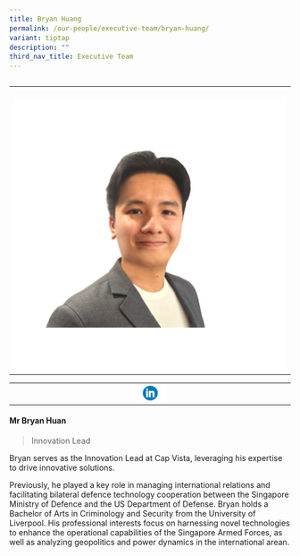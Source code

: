 ```yaml
---
title: Bryan Huang
permalink: /our-people/executive-team/bryan-huang/
variant: tiptap
description: ""
third_nav_title: Executive Team
---
```

<p></p>
<table style="width: 0px">
<colgroup></colgroup>
<tbody>
<tr></tr>
</tbody>
</table>
<table style="minWidth: 25px">
<colgroup>
<col>
</colgroup>
<tbody>
<tr>
<th rowspan="1" colspan="1">
<p></p>
<div class="isomer-image-wrapper">
<img style="width: 100%" height="auto" width="100%" alt="" src="/images/Bryan_s_Profile_picture__1_.png">
</div>
</th>
</tr>
</tbody>
</table>
<table style="minWidth: 25px">
<colgroup>
<col>
</colgroup>
<tbody>
<tr>
<th rowspan="1" colspan="1"><a class="isomer-image-wrapper" href="https://www.linkedin.com/in/eunice001/"><img style="width: 10%;" height="auto" width="100%" alt="" src="/images/Executive Team/linkedin_logo_optimized.png"></a>
</th>
</tr>
</tbody>
</table>
<h4><strong>Mr Bryan Huan</strong></h4>
<blockquote>
<p>Innovation Lead</p>
</blockquote>
<p>Bryan serves as the Innovation Lead at Cap Vista, leveraging his expertise
to drive innovative solutions.&nbsp;</p>
<p>Previously, he played a key role in managing international relations and
facilitating bilateral defence technology cooperation between the Singapore
Ministry of Defence and the US Department of Defense. Bryan holds a Bachelor
of Arts in Criminology and Security from the University of Liverpool. His
professional interests focus on harnessing novel technologies to enhance
the operational capabilities of the Singapore Armed Forces, as well as
analyzing geopolitics and power dynamics in the international arean.</p>
